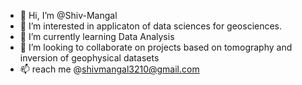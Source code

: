 - 👋 Hi, I’m @Shiv-Mangal
- 👀 I’m interested in applicaton of data sciences for geosciences.
- 🌱 I’m currently learning Data Analysis
- 💞️ I’m looking to collaborate on projects based on tomography and inversion of geophysical datasets
- 📫 reach me @shivmangal3210@gmail.com

<!---
Shiv-Mangal/Shiv-Mangal is a ✨ special ✨ repository because its `README.md` (this file) appears on your GitHub profile.
You can click the Preview link to take a look at your changes.
--->
